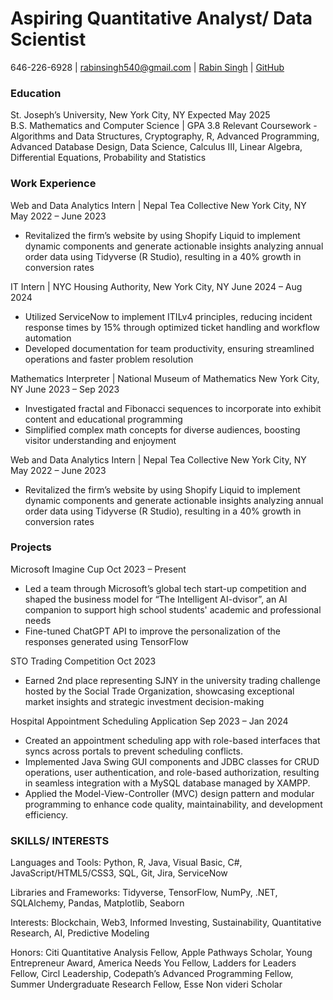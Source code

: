 # Aspiring Quantitative Analyst/ Data Scientist

646-226-6928 | rabinsingh540@gmail.com | [Rabin Singh](https://linkedin.com/in/rabinsingh143/) | [GitHub](https://github.com/rabinsingh123) 

### Education
St. Joseph’s University, New York City, NY 				                                                                                  Expected May 2025  
B.S. Mathematics and Computer Science | GPA 3.8 
Relevant Coursework  - Algorithms and Data Structures, Cryptography, R, Advanced Programming, Advanced Database Design, Data Science,  Calculus III, Linear Algebra, Differential Equations, Probability and Statistics


### Work Experience
Web and Data Analytics Intern | Nepal Tea Collective New York City, NY                                                           May 2022 – June 2023  
- Revitalized the firm’s website by using Shopify Liquid to implement dynamic components and generate actionable  insights analyzing annual order data using Tidyverse (R Studio), resulting in a 40% growth in conversion rates

IT Intern | NYC Housing Authority, New York City, NY                                                                             June 2024 – Aug 2024
- Utilized ServiceNow to implement ITILv4 principles, reducing incident response times by 15% through optimized  ticket handling and workflow automation  
- Developed documentation for team productivity, ensuring streamlined operations and faster problem resolution 

Mathematics Interpreter | National Museum of Mathematics New York City, NY                                                       June 2023 – Sep 2023 
- Investigated fractal and Fibonacci sequences to incorporate into exhibit content and educational programming 
- Simplified complex math concepts for diverse audiences, boosting visitor understanding and enjoyment

Web and Data Analytics Intern | Nepal Tea Collective New York City, NY                                                           May 2022 – June 2023  
- Revitalized the firm’s website by using Shopify Liquid to implement dynamic components and generate actionable  insights analyzing annual order data using Tidyverse (R Studio), resulting in a 40% growth in conversion rates


### Projects
Microsoft Imagine Cup 									                                                                                                   Oct 2023 – Present 
- Led a team through Microsoft’s global tech start-up competition and shaped the business model for “The Intelligent AI-dvisor”, an AI companion to support high school students' academic and professional needs
- Fine-tuned ChatGPT API to improve the personalization of the responses generated using TensorFlow 

STO Trading Competition 										                                                                                                Oct 2023
- Earned 2nd place representing SJNY in the university trading challenge hosted by the Social Trade  Organization, showcasing exceptional market insights and strategic investment decision-making

Hospital Appointment Scheduling Application                                                                                        Sep 2023 – Jan 2024 
- Created an appointment scheduling app with role-based interfaces that syncs across portals to prevent scheduling conflicts.
- Implemented Java Swing GUI components and JDBC classes for CRUD operations, user authentication, and role-based authorization, resulting in seamless integration with a MySQL database managed by XAMPP.
- Applied the Model-View-Controller (MVC) design pattern and modular programming to enhance code quality, maintainability, and development efficiency.


### SKILLS/ INTERESTS 
Languages and Tools: Python, R, Java, Visual Basic, C#, JavaScript/HTML5/CSS3, SQL, Git, Jira, ServiceNow 

Libraries and Frameworks: Tidyverse, TensorFlow, NumPy, .NET, SQLAlchemy, Pandas, Matplotlib, Seaborn 

Interests: Blockchain, Web3, Informed Investing, Sustainability, Quantitative Research, AI, Predictive Modeling

Honors: Citi Quantitative Analysis Fellow, Apple Pathways Scholar, Young Entrepreneur Award, America Needs You Fellow, Ladders for Leaders Fellow, Circl Leadership, Codepath’s Advanced Programming Fellow, Summer Undergraduate Research Fellow, Esse Non videri Scholar



